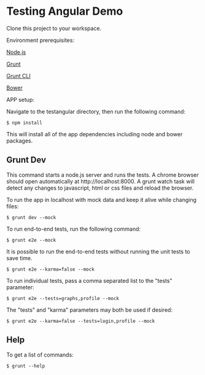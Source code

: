 # Testing Angular Demo

Clone this project to your workspace.

Environment prerequisites:

[Node.js](http://node.org)

[Grunt](http://gruntjs.com/)

[Grunt CLI](http://gruntjs.com/getting-started)

[Bower](http://bower.io/)


APP setup:

Navigate to the testangular directory, then run the following command:

    $ npm install

This will install all of the app dependencies including node and bower packages.

Grunt Dev
---------------------
This command starts a node.js server and runs the tests.  A chrome browser should open automatically at
http://localhost:8000.  A grunt watch task will detect any changes to javascript, html or css files and
reload the browser.

To run the app in localhost with mock data and keep it alive while changing files:

    $ grunt dev --mock

To run end-to-end tests, run the following command:

    $ grunt e2e --mock

It is possible to run the end-to-end tests without running the unit tests to save time.

    $ grunt e2e --karma=false --mock

To run individual tests, pass a comma separated list to the "tests" parameter:

    $ grunt e2e --tests=graphs,profile --mock

The "tests" and "karma" parameters may both be used if desired:

    $ grunt e2e --karma=false --tests=login,profile --mock

Help
----------
To get a list of commands:

    $ grunt --help







